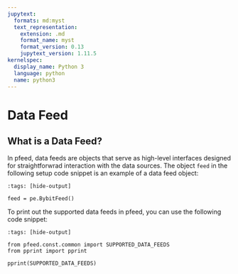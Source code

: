 ```yaml
---
jupytext:
  formats: md:myst
  text_representation:
    extension: .md
    format_name: myst
    format_version: 0.13
    jupytext_version: 1.11.5
kernelspec:
  display_name: Python 3
  language: python
  name: python3
---
```


# Data Feed

## What is a Data Feed?
In pfeed, data feeds are objects that serve as high-level interfaces designed for straightforwrad interaction with the data sources. The object `feed` in the following setup code snippet is an example of a data feed object:
```{code-block} python
:tags: [hide-output]

feed = pe.BybitFeed()
```

To print out the supported data feeds in pfeed, you can use the following code snippet:
```{code-block} python
:tags: [hide-output]

from pfeed.const.common import SUPPORTED_DATA_FEEDS
from pprint import pprint

pprint(SUPPORTED_DATA_FEEDS)
```